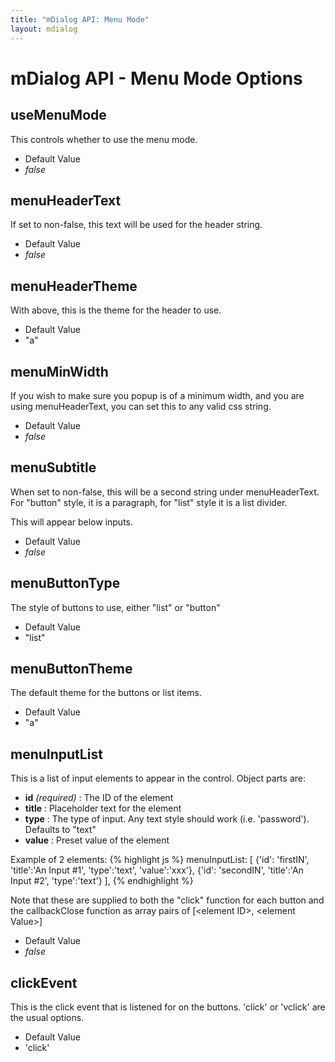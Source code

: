 ```yaml
---
title: "mDialog API: Menu Mode"
layout: mdialog
---
```



# mDialog API - Menu Mode Options

## useMenuMode

This controls whether to use the menu mode.

<ul data-role="listview" data-inset="true" data-divider-theme="b"><li data-role="list-divider">Default Value</li>
	<li><em>false</em></li></ul>

## menuHeaderText

If set to non-false, this text will be used for the header string.

<ul data-role="listview" data-inset="true" data-divider-theme="b"><li data-role="list-divider">Default Value</li>
	<li><em>false</em></li></ul>

## menuHeaderTheme

With above, this is the theme for the header to use.

<ul data-role="listview" data-inset="true" data-divider-theme="b"><li data-role="list-divider">Default Value</li>
	<li>"a"</li></ul>

## menuMinWidth

If you wish to make sure you popup is of a minimum width, and you are using menuHeaderText, you can set this to any valid css string.

<ul data-role="listview" data-inset="true" data-divider-theme="b"><li data-role="list-divider">Default Value</li>
	<li><em>false</em></li></ul>

## menuSubtitle

When set to non-false, this will be a second string under menuHeaderText.  For "button" style, it is a paragraph, for "list" style it is a list divider.

This will appear below inputs.

<ul data-role="listview" data-inset="true" data-divider-theme="b"><li data-role="list-divider">Default Value</li>
	<li><em>false</em></li></ul>

## menuButtonType

The style of buttons to use, either "list" or "button"

<ul data-role="listview" data-inset="true" data-divider-theme="b"><li data-role="list-divider">Default Value</li>
	<li>"list"</li></ul>

## menuButtonTheme

The default theme for the buttons or list items.

<ul data-role="listview" data-inset="true" data-divider-theme="b"><li data-role="list-divider">Default Value</li>
	<li>"a"</li></ul>
		
## menuInputList

This is a list of input elements to appear in the control.  Object parts are:

 - **id** *(required)* : The ID of the element
 - **title** : Placeholder text for the element
 - **type** : The type of input.  Any text style should work (i.e. 'password'). Defaults to "text"
 - **value** : Preset value of the element

Example of 2 elements:
{% highlight js %} 
menuInputList: [
  {'id': 'firstIN', 'title':'An Input #1', 'type':'text', 'value':'xxx'},
  {'id': 'secondIN', 'title':'An Input #2', 'type':'text'}
],
{% endhighlight %}

Note that these are supplied to both the "click" function for each button and the 
callbackClose function as array pairs of [&lt;element ID>, &lt;element Value>]

<ul data-role="listview" data-inset="true" data-divider-theme="b"><li data-role="list-divider">Default Value</li>
	<li><em>false</em></li></ul>

## clickEvent

This is the click event that is listened for on the buttons.  'click' or 'vclick' are the usual options.

<ul data-role="listview" data-inset="true" data-divider-theme="b"><li data-role="list-divider">Default Value</li>
	<li>'click'</li></ul>




